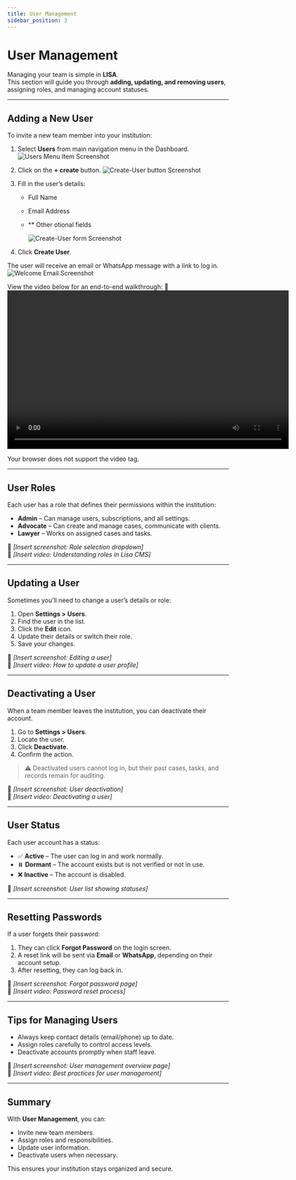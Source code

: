 ```yaml
---
title: User Management
sidebar_position: 3
---
```


# User Management

Managing your team is simple in **LISA**.  
This section will guide you through **adding, updating, and removing users**, assigning roles, and managing account statuses.

---

## Adding a New User

To invite a new team member into your institution:

1. Select **Users** from main navigation menu in the Dashboard.
   ![Users Menu Item Screenshot](/img/guides/lisa_dashboard_users.png)
2. Click on the **+ create** button.
   ![Create-User button Screenshot](/img/guides/lisa_create_user_button.png)
3. Fill in the user’s details:

   - Full Name
   - Email Address
   - \*\* Other otional fields

     ![Create-User form Screenshot](/img/guides/lisa_create_user_form.png)

4. Click **Create User**.

The user will receive an email or WhatsApp message with a link to log in.
![Welcome Email Screenshot](/img/guides/lisa_welcome_email.png)

View the video below for an end-to-end walkthrough:
🎥
<video width="640" height="360" controls>

  <source src="/vid/registration.mp4" type="video/mp4" />
  Your browser does not support the video tag.
</video>

---

## User Roles

Each user has a role that defines their permissions within the institution:

- **Admin** – Can manage users, subscriptions, and all settings.
- **Advocate** – Can create and manage cases, communicate with clients.
- **Lawyer** – Works on assigned cases and tasks.

📸 _[Insert screenshot: Role selection dropdown]_  
🎥 _[Insert video: Understanding roles in Lisa CMS]_

---

## Updating a User

Sometimes you’ll need to change a user’s details or role:

1. Open **Settings > Users**.
2. Find the user in the list.
3. Click the **Edit** icon.
4. Update their details or switch their role.
5. Save your changes.

📸 _[Insert screenshot: Editing a user]_  
🎥 _[Insert video: How to update a user profile]_

---

## Deactivating a User

When a team member leaves the institution, you can deactivate their account.

1. Go to **Settings > Users**.
2. Locate the user.
3. Click **Deactivate**.
4. Confirm the action.

> ⚠️ Deactivated users cannot log in, but their past cases, tasks, and records remain for auditing.

📸 _[Insert screenshot: User deactivation]_  
🎥 _[Insert video: Deactivating a user]_

---

## User Status

Each user account has a status:

- ✅ **Active** – The user can log in and work normally.
- ⏸️ **Dormant** – The account exists but is not verified or not in use.
- ❌ **Inactive** – The account is disabled.

📸 _[Insert screenshot: User list showing statuses]_

---

## Resetting Passwords

If a user forgets their password:

1. They can click **Forgot Password** on the login screen.
2. A reset link will be sent via **Email** or **WhatsApp**, depending on their account setup.
3. After resetting, they can log back in.

📸 _[Insert screenshot: Forgot password page]_  
🎥 _[Insert video: Password reset process]_

---

## Tips for Managing Users

- Always keep contact details (email/phone) up to date.
- Assign roles carefully to control access levels.
- Deactivate accounts promptly when staff leave.

📸 _[Insert screenshot: User management overview page]_  
🎥 _[Insert video: Best practices for user management]_

---

## Summary

With **User Management**, you can:

- Invite new team members.
- Assign roles and responsibilities.
- Update user information.
- Deactivate users when necessary.

This ensures your institution stays organized and secure.
